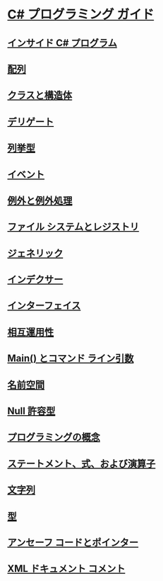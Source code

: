 # [C# プログラミング ガイド](index.md)
## [インサイド C# プログラム](inside-a-program/)
## [配列](arrays/)
## [クラスと構造体](classes-and-structs/)
## [デリゲート](delegates/index.md)
## [列挙型](enumeration-types.md)
## [イベント](events/)
## [例外と例外処理](exceptions/)
## [ファイル システムとレジストリ](file-system/)
## [ジェネリック](generics/)
## [インデクサー](indexers/)
## [インターフェイス](interfaces/)
## [相互運用性](interop/)
## [Main() とコマンド ライン引数](main-and-command-args/)
## [名前空間](namespaces/)
## [Null 許容型](nullable-types/)
## [プログラミングの概念](concepts/)
## [ステートメント、式、および演算子](statements-expressions-operators/)
## [文字列](strings/)
## [型](types/)
## [アンセーフ コードとポインター](unsafe-code-pointers/)
## [XML ドキュメント コメント](xmldoc/)
